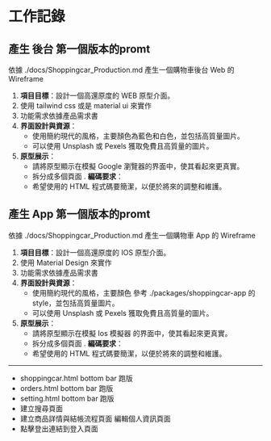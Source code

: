 # 工作記錄

## 產生 後台 第一個版本的promt

依據 ./docs/Shoppingcar_Production.md
產生一個購物車後台 Web 的 Wireframe 
1. **項目目標**：設計一個高還原度的 WEB 原型介面。
2. 使用 tailwind css 或是 material ui 來實作
3. 功能需求依據產品需求書
4. **界面設計與資源**：
   - 使用簡約現代的風格，主要顏色為藍色和白色，並包括高質量圖片。
   - 可以使用 Unsplash 或 Pexels 獲取免費且高質量的圖片。
5. **原型展示**：
   - 請將原型顯示在模擬 Google 瀏覽器的界面中，使其看起來更真實。
   - 拆分成多個頁面
. **編碼要求**：
   - 希望使用的 HTML 程式碼要簡潔，以便於將來的調整和維護。

## 產生 App 第一個版本的promt

依據 ./docs/Shoppingcar_Production.md
產生一個購物車 App 的 Wireframe 
1. **項目目標**：設計一個高還原度的 IOS 原型介面。
2. 使用 Material Design 來實作
3. 功能需求依據產品需求書
4. **界面設計與資源**：
   - 使用簡約現代的風格，主要顏色 參考 ./packages/shoppingcar-app 的 style，並包括高質量圖片。
   - 可以使用 Unsplash 或 Pexels 獲取免費且高質量的圖片。
5. **原型展示**：
   - 請將原型顯示在模擬 Ios 模擬器 的界面中，使其看起來更真實。
   - 拆分成多個頁面
. **編碼要求**：
   - 希望使用的 HTML 程式碼要簡潔，以便於將來的調整和維護。

---

* shoppingcar.html bottom bar 跑版
* orders.html bottom bar 跑版
* setting.html bottom bar 跑版
* 建立搜尋頁面
* 建立商品詳情與結帳流程頁面 編輯個人資訊頁面
* 點擊登出連結到登入頁面